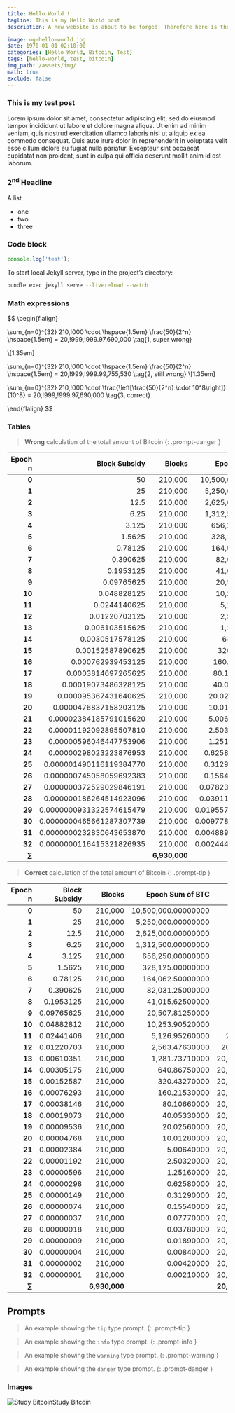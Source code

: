 ```yaml
---
title: Hello World !
tagline: This is my Hello World post
description: A new website is about to be forged! Therefore here is the first Hello World post, as it's supposed to be. Only for testing purposes, I extend this description with some more nonsense.

image: og-hello-world.jpg
date: 1970-01-01 02:10:00
categories: [Hello World, Bitcoin, Test]
tags: [hello-world, test, bitcoin]
img_path: /assets/img/
math: true
exclude: false
---
```



### This is my test post

Lorem ipsum dolor sit amet, consectetur adipiscing elit, sed do eiusmod tempor incididunt ut labore et dolore magna aliqua. Ut enim ad minim veniam, quis nostrud exercitation ullamco laboris nisi ut aliquip ex ea commodo consequat. Duis aute irure dolor in reprehenderit in voluptate velit esse cillum dolore eu fugiat nulla pariatur. Excepteur sint occaecat cupidatat non proident, sunt in culpa qui officia deserunt mollit anim id est laborum.

### 2<sup>nd</sup> Headline

A list

* one
* two
* three

### Code block

```javascript
console.log('test');
```

To start local Jekyll server, type in the project’s directory:
```bash
bundle exec jekyll serve --livereload --watch
```

### Math expressions

$$
\begin{flalign}

  \sum_{n=0}^{32} 210,\!000 \cdot \hspace{1.5em} \frac{50}{2^n} \hspace{1.5em} = 20,\!999,\!999.97\,690\,000
  \tag{1, super wrong}

  \\[1.35em]

  \sum_{n=0}^{32} 210,\!000 \cdot \hspace{1.5em} \frac{50}{2^n} \hspace{1.5em} = 20,\!999,\!999.99\,755\,530
  \tag{2, still wrong}
  \\[1.35em]

  \sum_{n=0}^{32} 210,\!000 \cdot  \frac{\left[\frac{50}{2^n} \cdot 10^8\right]}{10^8} = 20,\!999,\!999.97\,690\,000
  \tag{3, correct}

\end{flalign}
$$


### Tables

> **Wrong** calculation of the total amount of Bitcoin
{: .prompt-danger }

<div data-table-select="wrong-amount"></div>

| **Epoch n** | **Block Subsidy**        | **Blocks** | **Epoch Sum of BTC** | **Total Sum of BTC** |
|------------:|-------------------------:|-----------:|---------------------:|---------------------:|
| **0**       | 50                       | 210,000    | 10,500,000.00000000  | 10,500,000           |
| **1**       | 25                       | 210,000    | 5,250,000.00000000   | 15,750,000           |
| **2**       | 12.5                     | 210,000    | 2,625,000.00000000   | 18,375,000           |
| **3**       | 6.25                     | 210,000    | 1,312,500.00000000   | 19,687,500           |
| **4**       | 3.125                    | 210,000    | 656,250.00000000     | 20,343,750           |
| **5**       | 1.5625                   | 210,000    | 328,125.00000000     | 20,671,875           |
| **6**       | 0.78125                  | 210,000    | 164,062.50000000     | 20,835,937.5         |
| **7**       | 0.390625                 | 210,000    | 82,031.25000000      | 20,917,968.75        |
| **8**       | 0.1953125                | 210,000    | 41,015.62500000      | 20,958,984.375       |
| **9**       | 0.09765625               | 210,000    | 20,507.81250000      | 20,979,492.1875      |
| **10**      | 0.048828125              | 210,000    | 10,253.90625000      | 20,989,746.09375     |
| **11**      | 0.0244140625             | 210,000    | 5,126.95312500       | 20,994,873.046875    |
| **12**      | 0.01220703125            | 210,000    | 2,563.47656250       | 20,997,436.5234375   |
| **13**      | 0.006103515625           | 210,000    | 1,281.73828125       | 20,998,718.26171870  |
| **14**      | 0.0030517578125          | 210,000    | 640.869140625        | 20,999,359.13085940  |
| **15**      | 0.00152587890625         | 210,000    | 320.4345703125       | 20,999,679.56542970  |
| **16**      | 0.000762939453125        | 210,000    | 160.21728515625      | 20,999,839.78271480  |
| **17**      | 0.0003814697265625       | 210,000    | 80.108642578125      | 20,999,919.89135740  |
| **18**      | 0.00019073486328125      | 210,000    | 40.054321289063      | 20,999,959.94567870  |
| **19**      | 0.000095367431640625     | 210,000    | 20.0271606445312     | 20,999,979.97283940  |
| **20**      | 0.0000476837158203125    | 210,000    | 10.0135803222656     | 20,999,989.98641970  |
| **21**      | 0.00002384185791015620   | 210,000    | 5.00679016113281     | 20,999,994.99320980  |
| **22**      | 0.00001192092895507810   | 210,000    | 2.50339508056640     | 20,999,997.49660490  |
| **23**      | 0.00000596046447753906   | 210,000    | 1.25169754028320     | 20,999,998.74830250  |
| **24**      | 0.00000298023223876953   | 210,000    | 0.625848770141601    | 20,999,999.37415120  |
| **25**      | 0.000001490116119384770  | 210,000    | 0.312924385070801    | 20,999,999.68707560  |
| **26**      | 0.000000745058059692383  | 210,000    | 0.156462192535400    | 20,999,999.84353780  |
| **27**      | 0.000000372529029846191  | 210,000    | 0.0782310962677002   | 20,999,999.92176890  |
| **28**      | 0.000000186264514923096  | 210,000    | 0.0391155481338501   | 20,999,999.96088450  |
| **29**      | 0.0000000931322574615479 | 210,000    | 0.01955777406692500  | 20,999,999.98044220  |
| **30**      | 0.0000000465661287307739 | 210,000    | 0.00977888703346252  | 20,999,999.99022110  |
| **31**      | 0.0000000232830643653870 | 210,000    | 0.00488944351673126  | 20,999,999.99511060  |
| **32**      | 0.0000000116415321826935 | 210,000    | 0.00244472175836563  | 20,999,999.99755530  |
| **∑**       |                          | **6,930,000**  |                  | <span></span>**20,999,999.99755530**  |


> **Correct** calculation of the total amount of Bitcoin
{: .prompt-tip }

<div data-table-select="correct-amount"></div>

| **Epoch n** | **Block Subsidy** | **Blocks** | **Epoch Sum of BTC** | **Total Sum of BTC** |
|------------:|------------------:|-----------:|---------------------:|---------------------:|
| **0**       | 50                | 210,000    | 10,500,000.00000000  | 10,500,000           |
| **1**       | 25                | 210,000    | 5,250,000.00000000   | 15,750,000           |
| **2**       | 12.5              | 210,000    | 2,625,000.00000000   | 18,375,000           |
| **3**       | 6.25              | 210,000    | 1,312,500.00000000   | 19,687,500           |
| **4**       | 3.125             | 210,000    | 656,250.00000000     | 20,343,750           |
| **5**       | 1.5625            | 210,000    | 328,125.00000000     | 20,671,875           |
| **6**       | 0.78125           | 210,000    | 164,062.50000000     | 20,835,937.5         |
| **7**       | 0.390625          | 210,000    | 82,031.25000000      | 20,917,968.75        |
| **8**       | 0.1953125         | 210,000    | 41,015.62500000      | 20,958,984.375       |
| **9**       | 0.09765625        | 210,000    | 20,507.81250000      | 20,979,492.1875      |
| **10**      | 0.04882812        | 210,000    | 10,253.90520000      | 20,989,746.09270     |
| **11**      | 0.02441406        | 210,000    | 5,126.95260000       | 20,994,873.045300    |
| **12**      | 0.01220703        | 210,000    | 2,563.47630000       | 20,997,436.5216000   |
| **13**      | 0.00610351        | 210,000    | 1,281.73710000       | 20,998,718.25870000  |
| **14**      | 0.00305175        | 210,000    | 640.86750000         | 20,999,359.12620000  |
| **15**      | 0.00152587        | 210,000    | 320.43270000         | 20,999,679.55890000  |
| **16**      | 0.00076293        | 210,000    | 160.21530000         | 20,999,839.77420000  |
| **17**      | 0.00038146        | 210,000    | 80.10660000          | 20,999,919.88080000  |
| **18**      | 0.00019073        | 210,000    | 40.05330000          | 20,999,959.93410000  |
| **19**      | 0.00009536        | 210,000    | 20.02560000          | 20,999,979.95970000  |
| **20**      | 0.00004768        | 210,000    | 10.01280000          | 20,999,989.97250000  |
| **21**      | 0.00002384        | 210,000    | 5.00640000           | 20,999,994.97890000  |
| **22**      | 0.00001192        | 210,000    | 2.50320000           | 20,999,997.48210000  |
| **23**      | 0.00000596        | 210,000    | 1.25160000           | 20,999,998.73370000  |
| **24**      | 0.00000298        | 210,000    | 0.62580000           | 20,999,999.35950000  |
| **25**      | 0.00000149        | 210,000    | 0.31290000           | 20,999,999.67240000  |
| **26**      | 0.00000074        | 210,000    | 0.15540000           | 20,999,999.82780000  |
| **27**      | 0.00000037        | 210,000    | 0.07770000           | 20,999,999.90550000  |
| **28**      | 0.00000018        | 210,000    | 0.03780000           | 20,999,999.94330000  |
| **29**      | 0.00000009        | 210,000    | 0.01890000           | 20,999,999.96220000  |
| **30**      | 0.00000004        | 210,000    | 0.00840000           | 20,999,999.97060000  |
| **31**      | 0.00000002        | 210,000    | 0.00420000           | 20,999,999.97480000  |
| **32**      | 0.00000001        | 210,000    | 0.00210000           | 20,999,999.97690000  |
| **∑**       |                   | **6,930,000**  |                  | <span></span>**20,999,999.97690000**  |



## Prompts

<!-- markdownlint-capture -->
<!-- markdownlint-disable -->
> An example showing the `tip` type prompt.
{: .prompt-tip }

> An example showing the `info` type prompt.
{: .prompt-info }

> An example showing the `warning` type prompt.
{: .prompt-warning }

> An example showing the `danger` type prompt.
{: .prompt-danger }
<!-- markdownlint-restore -->

### Images

![Study Bitcoin](og-default.jpg "Study Bitcoin")Study Bitcoin







<style>

  /* Styling tables of 'wrong' and 'correct' calculations */
  /* Managing sizes of tables by going postal on hacking breakpoints */
  [data-table-select="wrong-amount"] + div.table-wrapper,
  [data-table-select="correct-amount"] + div.table-wrapper {
        max-width: 700px;
    }
  [data-table-select="wrong-amount"] + div table,
  [data-table-select="correct-amount"] + div table {
    font-size: 55%;
    line-height: 1.25;
    min-width: 100% !important;
    }
  @media (min-width: 420px) {
    [data-table-select="wrong-amount"] + div table,
    [data-table-select="correct-amount"] + div table {
      font-size: 35%;
      }
    }
  @media (min-width: 460px) {
    [data-table-select="wrong-amount"] + div table,
    [data-table-select="correct-amount"] + div table {
      font-size: 40%;
      }
    }    
  @media (min-width: 500px) {
    [data-table-select="wrong-amount"] + div table,
    [data-table-select="correct-amount"] + div table {
      font-size: 45%;
      }
    }
  @media (min-width: 550px) {
    [data-table-select="wrong-amount"] + div table,
    [data-table-select="correct-amount"] + div table {
      font-size: 55%;
      }
    }             
  @media (min-width: 600px) {
    [data-table-select="wrong-amount"] + div table,
    [data-table-select="correct-amount"] + div table {
      font-size: 60%;
      }
    }
  @media (min-width: 600px) {
    [data-table-select="wrong-amount"] + div table,
    [data-table-select="correct-amount"] + div table {
      font-size: 60%;
      }
    }
  @media (min-width: 700px) {
    [data-table-select="wrong-amount"] + div table,
    [data-table-select="correct-amount"] + div table {
      font-size: 75%;
      }
    }
  @media (min-width: 850px) {
    [data-table-select="wrong-amount"] + div table,
    [data-table-select="correct-amount"] + div table {
      font-size: 60%;
      /*min-width: 100% !important;*/
      }
    }
  @media (min-width: 1000px) {
    [data-table-select="wrong-amount"] + div table,
    [data-table-select="correct-amount"] + div table {
      font-size: 70%;
      }
    }
  @media (min-width: 1200px) {
    [data-table-select="wrong-amount"] + div table,
    [data-table-select="correct-amount"] + div table {
      font-size: 75%;
      }
    }
  @media (min-width: 1300px) {
    [data-table-select="wrong-amount"] + div table,
    [data-table-select="correct-amount"] + div table {
      font-size: 85%;
      }
    }
  /* Size and style of table cells  */
  [data-table-select="wrong-amount"] + div table td,
  [data-table-select="correct-amount"] + div table td {
    padding-top: 0 !important;
    padding-bottom: 0 !important;
    }
  /* Size of last row */
  [data-table-select="wrong-amount"] + div table tr:last-of-type,
  [data-table-select="correct-amount"] + div table tr:last-of-type {
    font-size:105%;
  }
  [data-table-select="wrong-amount"] + div table tr:last-of-type td,
  [data-table-select="correct-amount"] + div table tr:last-of-type td {
    padding-top: 0.3rem !important;
    padding-bottom: 0.3rem !important;
  }
  /* Table borders for wrong-amount and correct-amount */
  [data-table-select="wrong-amount"] + div table thead,
  [data-table-select="correct-amount"] + div table thead {
    border-bottom-color: var(--main-bg) !important;
    border-bottom-width: 1px;
    }
  [data-table-select="wrong-amount"] + div table tr,
  [data-table-select="correct-amount"] + div table tr {
    border-color: transparent !important;
    }

  /* Colors for 'wrong-amount' */
  [data-table-select="wrong-amount"] + div table tr,
  [data-table-select="wrong-amount"] + div table th {
    background: var(--prompt-danger-bg) !important;
    }
  [data-table-select="wrong-amount"] + div table tr:nth-child(2n+1) {
    background: rgba(255, 10, 0, 0.06) !important;
    }
  [data-table-select="wrong-amount"] + div table tbody tr:last-of-type {
    border-top-color: var(--main-bg) !important;
    border-top-width: 1px;
    }
  [data-table-select="wrong-amount"] + div table tr span:before {
    content: "\f00d";
    color: var(--prompt-danger-icon-color);
    font: var(--fa-font-solid);
    margin-right: 1ex;
    }

  /* Colors for 'correct-amount' */
  [data-table-select="correct-amount"] + div table tr,
  [data-table-select="correct-amount"] + div table th {
    background: var(--prompt-tip-bg) !important;
    }
  [data-table-select="correct-amount"] + div table tr:nth-child(2n+1) {
    background: rgba(0, 255, 25, 0.065) !important;
    }
  [data-table-select="correct-amount"] + div table tbody tr:last-of-type {
    border-top-color: var(--main-bg) !important;
    border-top-width: 1px;
    }
  [data-table-select="correct-amount"] + div table tr span:before {
    content: "\f058";
    color: var(--prompt-tip-icon-color);
    font: var(--fa-font-solid);
    margin-right: 1ex;
  }


</style>
